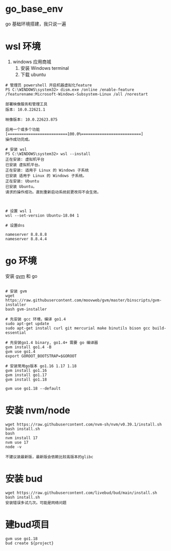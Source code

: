 # go_base_env
go 基础环境搭建，我只说一遍

# wsl 环境
1. windows 应用商城
   1. 安装 Windows terminal
   2. 下载 ubuntu


```
# 管理员 powershell 开启机器虚拟化feature
PS C:\WINDOWS\system32> dism.exe /online /enable-feature /featurename:Microsoft-Windows-Subsystem-Linux /all /norestart

部署映像服务和管理工具
版本: 10.0.22621.1

映像版本: 10.0.22623.875

启用一个或多个功能
[==========================100.0%==========================]
操作成功完成。

# 安装 wsl
PS C:\WINDOWS\system32> wsl --install
正在安装: 虚拟机平台
已安装 虚拟机平台。
正在安装: 适用于 Linux 的 Windows 子系统
已安装 适用于 Linux 的 Windows 子系统。
正在安装: Ubuntu
已安装 Ubuntu。
请求的操作成功。直到重新启动系统前更改将不会生效。



# 设置 wsl 1
wsl --set-version Ubuntu-18.04 1

# 设置dns

nameserver 8.8.8.8
nameserver 8.8.4.4

```

# go 环境
安装 [gvm](https://github.com/moovweb/gvm) 和 go
```

# 安装 gvm
wget https://raw.githubusercontent.com/moovweb/gvm/master/binscripts/gvm-installer
bash gvm-installer

# 先安装 gcc 环境，编译 go1.4
sudo apt-get update
sudo apt-get install curl git mercurial make binutils bison gcc build-essential

# 先安装go1.4 binary, go1.4+ 需要 go 编译器
gvm install go1.4 -B
gvm use go1.4
export GOROOT_BOOTSTRAP=$GOROOT

# 安装常用go版本 go1.16 1.17 1.18
gvm install go1.16
gvm install go1.17
gvm install go1.18

gvm use go1.18 --default
```

# 安装 nvm/node
```
wget https://raw.githubusercontent.com/nvm-sh/nvm/v0.39.1/install.sh
bash install.sh
bash
nvm install 17
nvm use 17
node -v

不建议装最新版，最新版会依赖比较高版本的glibc
```


# 安装 bud
```
wget https://raw.githubusercontent.com/livebud/bud/main/install.sh
bash install.sh
安装错误多试几次。可能是网络问题
```

# 建bud项目
```
gvm use go1.18
bud create ${project}
```


